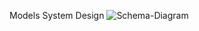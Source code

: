 Models System Design
![Schema-Diagram](https://github.com/user-attachments/assets/50653f3d-22c1-490c-bbf2-16807bfacfc2)
